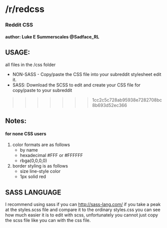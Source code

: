# /r/redcss
### Reddit CSS

#### author: Luke E Summerscales @Sadface_RL


## USAGE:
all files in the /css folder
* NON-SASS - Copy/paste the CSS file into your subreddit stylesheet edit it.
* SASS: Download the SCSS to edit and create your CSS file for copy/paste to your subreddit
>>>>>>> 1cc2c5c728ab95938e7282708bc8b693d52ec366

## Notes:
#### for none CSS users
1. color formats are as follows
   * by name
   * hexadecimal #FFF or #FFFFFF
   * rbga(0,0,0,0)
2. border styling is as follows
   * size line-style color
   * 1px solid red

## SASS LANGUAGE
I recommend using sass if you can http://sass-lang.com/
if you take a peak at the styles.scss file and compare it to
the ordinary styles.css you can see how much easier it is to edit
with scss, unfortunately you cannot just copy the scss file like
you can with the css file.
